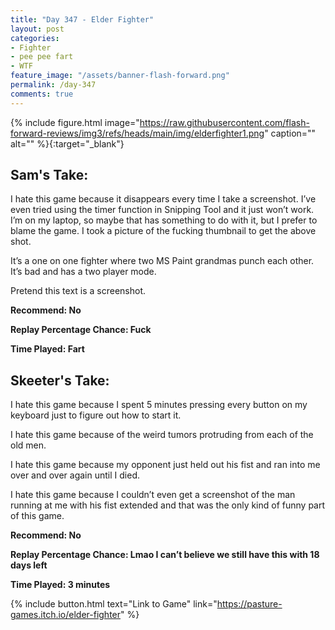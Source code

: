 ```yaml
---
title: "Day 347 - Elder Fighter"
layout: post
categories:
- Fighter
- pee pee fart
- WTF
feature_image: "/assets/banner-flash-forward.png"
permalink: /day-347
comments: true
---
```


{% include figure.html image="https://raw.githubusercontent.com/flash-forward-reviews/img3/refs/heads/main/img/elderfighter1.png" caption="" alt="" %}{:target="_blank"}
 
## Sam's Take:

I hate this game because it disappears every time I take a screenshot. I’ve even tried using the timer function in Snipping Tool and it just won’t work. I’m on my laptop, so maybe that has something to do with it, but I prefer to blame the game. I took a picture of the fucking thumbnail to get the above shot.

It’s a one on one fighter where two MS Paint grandmas punch each other. It’s bad and has a two player mode. 

Pretend this text is a screenshot.

**Recommend: No**

**Replay Percentage Chance: Fuck**

**Time Played: Fart**

## Skeeter's Take:

I hate this game because I spent 5 minutes pressing every button on my keyboard just to figure out how to start it. 

I hate this game because of the weird tumors protruding from each of the old men.

I hate this game because my opponent just held out his fist and ran into me over and over again until I died. 

I hate this game because I couldn’t even get a screenshot of the man running at me with his fist extended and that was the only kind of funny part of this game. 

**Recommend: No**

**Replay Percentage Chance: Lmao I can’t believe we still have this with 18 days left**

**Time Played: 3 minutes**

{% include button.html text="Link to Game" link="https://pasture-games.itch.io/elder-fighter" %}